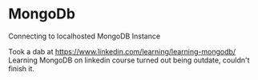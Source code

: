 # MongoDb
Connecting to localhosted MongoDB Instance

Took a dab at https://www.linkedin.com/learning/learning-mongodb/
Learning MongoDB on linkedin
course turned out being outdate, couldn't finish it.
